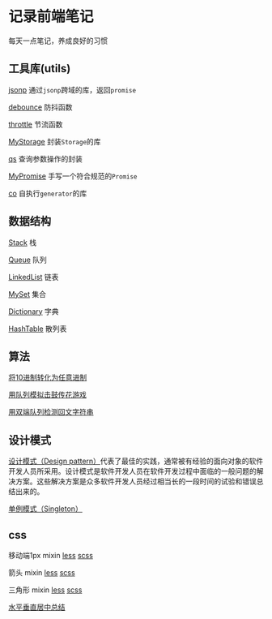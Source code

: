 # 记录前端笔记

每天一点笔记，养成良好的习惯

## 工具库(utils)

[jsonp](./src/utils/jsonp/README.md) 通过`jsonp`跨域的库，返回`promise`

[debounce](./src/utils/debounce/README.md) 防抖函数

[throttle](./src/utils/throttle/README.md) 节流函数

[MyStorage](./src/utils/storage/README.md) 封装`Storage`的库

[qs](./src/utils/qs/README.md) 查询参数操作的封装

[MyPromise](./src/utils/promise/README.md) 手写一个符合规范的`Promise`

[co](./src/utils/co/README.md) 自执行`generator`的库

## 数据结构

[Stack](./src/data-structures/Stack/README.md) 栈

[Queue](./src/data-structures/Queue/README.md) 队列

[LinkedList](./src/data-structures/LinkedList/README.md) 链表

[MySet](./src/data-structures/MySet/README.md) 集合

[Dictionary](./src/data-structures/Dictionary/README.md) 字典

[HashTable](./src/data-structures/HashTable/README.md) 散列表

## 算法

[将10进制转化为任意进制](./src/algorithms/baseConverter/baseConverter.ts)

[用队列模拟击鼓传花游戏](./src/algorithms/flowerDrumTransfer/flowerDrumTransfer.ts)

[用双端队列检测回文字符串](./src/algorithms/palindromeChecker/palindromeChecker.ts)

## 设计模式

[设计模式（Design pattern）](./src/design-patterns/README.md)代表了最佳的实践，通常被有经验的面向对象的软件开发人员所采用。设计模式是软件开发人员在软件开发过程中面临的一般问题的解决方案。这些解决方案是众多软件开发人员经过相当长的一段时间的试验和错误总结出来的。

[单例模式（Singleton）](./src/design-patterns/singleton/README.md)

## css

移动端1px mixin [less](./src/css/less/border-mixin.less) [scss](./src/css/scss/border-mixin.scss)

箭头 mixin [less](./src/css/less/arrow-mixin.less) [scss](./src/css/scss/arrow-mixin.scss)

三角形 mixin [less](./src/css/less/triangle-mixin.less) [scss](./src/css/scss/triangle-mixin.scss)

[水平垂直居中总结](./src/css/水平垂直居中.md)
